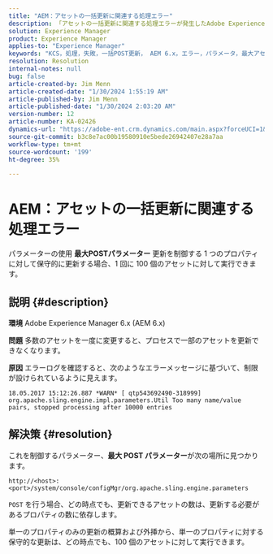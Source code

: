 ```yaml
---
title: "AEM：アセットの一括更新に関連する処理エラー"
description: 「アセットの一括更新に関連する処理エラーが発生したAdobe Experience Manager 6.x の問題を解決する方法を説明します。」
solution: Experience Manager
product: Experience Manager
applies-to: "Experience Manager"
keywords: "KCS，処理，失敗，一括POST更新， AEM 6.x，エラー，パラメータ，最大アセットパラメータ， 100, Adobe Experience Manager 6.x，トラブルシューティング"
resolution: Resolution
internal-notes: null
bug: false
article-created-by: Jim Menn
article-created-date: "1/30/2024 1:55:19 AM"
article-published-by: Jim Menn
article-published-date: "1/30/2024 2:03:20 AM"
version-number: 12
article-number: KA-02426
dynamics-url: "https://adobe-ent.crm.dynamics.com/main.aspx?forceUCI=1&pagetype=entityrecord&etn=knowledgearticle&id=f2068998-12bf-ee11-9079-6045bd006268"
source-git-commit: b3c8e7ac00b19580910e5bede26942407e28a7aa
workflow-type: tm+mt
source-wordcount: '199'
ht-degree: 35%

---
```


# AEM：アセットの一括更新に関連する処理エラー


パラメーターの使用 <b>最大POSTパラメーター</b> 更新を制御する 1 つのプロパティに対して保守的に更新する場合、1 回に 100 個のアセットに対して実行できます。

## 説明 {#description}


<b>環境</b>
Adobe Experience Manager 6.x (AEM 6.x)

<b>問題</b>
多数のアセットを一度に変更すると、プロセスで一部のアセットを更新できなくなります。

<b>原因</b>
エラーログを確認すると、次のようなエラーメッセージに基づいて、制限が設けられているように見えます。

`18.05.2017 15:12:26.887 *WARN* [ qtp543692490-318999]  org.apache.sling.engine.impl.parameters.Util Too many name/value pairs, stopped processing after 10000 entries`


## 解決策 {#resolution}


これを制御するパラメーター、<b>最大 POST パラメーター</b>が次の場所に見つかります。

`http://<host>:<port>/system/console/configMgr/org.apache.sling.engine.parameters`

`POST` を行う場合、どの時点でも、更新できるアセットの数は、更新する必要があるプロパティの数に依存します。

単一のプロパティのみの更新の概算および外挿から、単一のプロパティに対する保守的な更新は、どの時点でも、100 個のアセットに対して実行できます。
